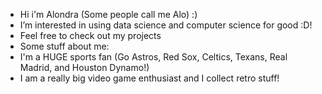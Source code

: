 -  Hi i'm Alondra (Some people call me Alo) :)
-  I’m interested in using data science and computer science for good :D!
- Feel free to check out my projects 
- Some stuff about me:
- I'm a HUGE sports fan (Go Astros, Red Sox, Celtics, Texans, Real Madrid, and Houston Dynamo!)
- I am a really big video game enthusiast and I collect retro stuff!

<!---
alondracastroval/alondracastroval is a ✨ special ✨ repository because its `README.md` (this file) appears on your GitHub profile.
You can click the Preview link to take a look at your changes.
--->

